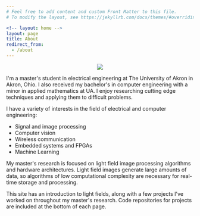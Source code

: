 ```yaml
---
# Feel free to add content and custom Front Matter to this file.
# To modify the layout, see https://jekyllrb.com/docs/themes/#overriding-theme-defaults

<!-- layout: home -->
layout: page
title: About
redirect_from:
  - /about
---
```


<p align="center">
  <img src="../images/Headshot.jpg">
</p>
I'm a master's student in electrical engineering at The University of Akron in Akron, Ohio. I also received my bachelor's in computer engineering with a minor in applied mathematics at UA. I enjoy researching cutting edge techniques and applying them to difficult problems.

I have a variety of interests in the field of electrical and computer engineering:
- Signal and image processing
- Computer vision
- Wireless communication
- Embedded systems and FPGAs
- Machine Learning

My master's research is focused on light field image processing algorithms and hardware architectures. Light field images generate large amounts of data, so algorithms of low computational complexity are necessary for real-time storage and processing.

This site has an introduction to light fields, along with a few projects I've worked on throughout my master's research. Code repositories for projects are included at the bottom of each page.